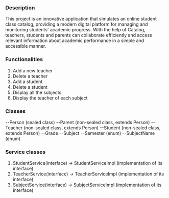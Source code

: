 
### Description
This project is an innovative application that simulates an online student class catalog, providing a modern digital platform for managing and monitoring students' academic progress. With the help of Catalog, teachers, students and parents can collaborate efficiently and access relevant information about academic performance in a simple and accessible manner.

### Functionalities 
1) Add a new teacher
2) Delete a teacher
3) Add a student
4) Delete a student
5) Display all the subjects
6) Display the teacher of each subject

### Classes
--Person (sealed class)
--Parent (non-sealed class, extends Person)
--Teacher (non-sealed class, extends Person)
--Student (non-sealed class, extends Person)
--Grade
--Subject
--Semester (enum)
--SubjectName (enum)

### Service classes
1) StudentService(interface) -> StudentServiceImpl (implementation of its interface)
2) TeacherService(interface) -> TeacherServiceImpl (implementation of its interface)
3) SubjectService(interface) -> SubjectServiceImpl (implementation of its interface)
